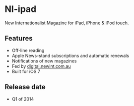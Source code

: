 NI-ipad
=======

New Internationalist Magazine for iPad, iPhone & iPod touch.

## Features
* Off-line reading
* Apple News-stand subscriptions and automatic renewals
* Notifications of new magazines
* Fed by [digital.newint.com.au](https://digital.newint.com.au)
* Built for iOS 7

## Release date
* Q1 of 2014